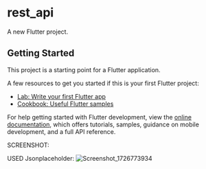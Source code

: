 # rest_api

A new Flutter project.

## Getting Started

This project is a starting point for a Flutter application.

A few resources to get you started if this is your first Flutter project:

- [Lab: Write your first Flutter app](https://docs.flutter.dev/get-started/codelab)
- [Cookbook: Useful Flutter samples](https://docs.flutter.dev/cookbook)

For help getting started with Flutter development, view the
[online documentation](https://docs.flutter.dev/), which offers tutorials,
samples, guidance on mobile development, and a full API reference.


SCREENSHOT:

USED Jsonplaceholder:
![Screenshot_1726773934](https://github.com/user-attachments/assets/296d36e3-ed05-4d1b-9e1e-9b0eddc09c8a)
